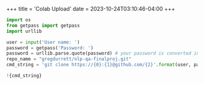 +++
title = 'Colab Upload'
date = 2023-10-24T03:10:46-04:00
+++

```python
import os
from getpass import getpass
import urllib

user = input('User name: ')
password = getpass('Password: ')
password = urllib.parse.quote(password) # your password is converted into url format
repo_name = "gregdurrett/nlp-qa-finalproj.git"
cmd_string = 'git clone https://{0}:{1}@github.com/{2}'.format(user, password, repo_name)

!{cmd_string}
```
